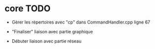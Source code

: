 # core TODO

* Gèrer les répertoires avec "cp" dans CommandHandler.cpp ligne 67

* "Finaliser" liaison avec partie graphique

* Débuter liaison avec partie réseau
